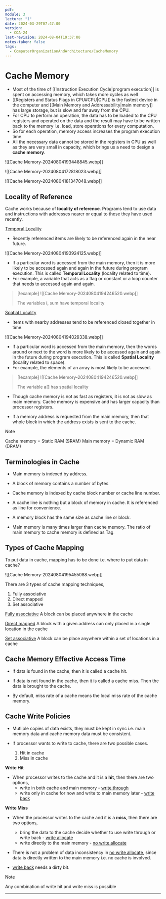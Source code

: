 ```yaml
---
pdf: 
module: 3
lecture: "1"
date: 2024-03-29T07:47:00
version:
  - COA-24
last-revision: 2024-08-04T19:37:00
notes-taken: false
tags:
  - ComputerOrganizationAndArchitecture/CacheMemory
---
```

# Cache Memory

- Most of the time of [[Instruction Execution Cycle|program execution]] is spent on accessing memory, which takes more cycles as well
- [[Registers and Status Flags in CPU#CPU|CPU]] is the fastest device in the computer and [[Main Memory and Addressability|main memory]] has large storage, but is slow and far away from the CPU.
- For CPU to perform an operation, the data has to be loaded to the CPU registers and operated on the data and the result may have to be written back to the memory i.e. load, store operations for every computation. 
- So for each operation, memory access increases the program execution time.
- All the necessary data cannot be stored in the registers in CPU as well as they are very small in capacity, which brings us a need to design a **cache memory**.

![[Cache Memory-20240804193448845.webp]]

![[Cache Memory-20240804172818023.webp]]

![[Cache Memory-20240804181347048.webp]]

## Locality of Reference

Cache works because of **locality of reference**. Programs tend to use data and instructions with addresses nearer or equal to those they have used recently.

<u>Temporal Locality</u>

- Recently referenced items are likely to be referenced again in the near future.

![[Cache Memory-20240804193924125.webp]]

- If a particular word is accessed from the main memory, then it is more likely to be accessed again and again in the future during program execution. This is called **Temporal Locality** (locality related to time). 
- For example, a variable that acts as a flag or constant or a loop counter that needs to accessed again and again.

> [!example] 
> ![[Cache Memory-20240804194246520.webp]]
> 
> The variables i, sum have temporal locality

<u>Spatial Locality</u>

- Items with nearby addresses tend to be referenced closed together in time.

![[Cache Memory-20240804194029338.webp]]

- If a particular word is accessed from the main memory, then the words around or next to the word is more likely to be accessed again and again in the future during program execution. This is called **Spatial Locality** (locality related to space). 
- For example, the elements of an array is most likely to be accessed.

> [!example] 
> ![[Cache Memory-20240804194246520.webp]]
> 
> The variable a\[\] has spatial locality

- Though cache memory is not as fast as registers, it is not as slow as main memory. Cache memory is expensive and has larger capacity than processor registers.

- If a memory address is requested from the main memory, then that whole block in which the address exists is sent to the cache. 

> [!NOTE] 
> Cache memory = Static RAM (SRAM)
> Main memory = Dynamic RAM (DRAM)

## Terminologies in Cache

- Main memory is indexed by address.
- A block of memory contains a number of bytes.
- Cache memory is indexed by cache block number or cache line number.

- A cache line is nothing but a block of memory in cache. It is referenced as line for convenience.
- A memory block has the same size as cache line or block.
- Main memory is many times larger than cache memory. The ratio of main memory to cache memory is defined as Tag.

## Types of Cache Mapping

To put data in cache, mapping has to be done i.e. where to put data in cache?

![[Cache Memory-20240804195455088.webp]]

There are 3 types of cache mapping techniques,
1. Fully associative
2. Direct mapped
3. Set associative

<u>Fully associative</u> 
A block can be placed anywhere in the cache

<u>Direct mapped</u>
A block with a given address can only placed in a single location in the cache

<u>Set associative</u>
A block can be place anywhere within a set of locations in a cache

## Cache Memory Effective Access Time

- If data is found in the cache, then it is called a cache hit.
- If data is not found in the cache, then it is called a cache miss. Then the data is brought to the cache.

- By default, miss rate of a cache means the local miss rate of the cache memory.



## Cache Write Policies

- Mutliple copies of data exists, they must be kept in sync i.e. main memory data and cache memory data must be consistent.

- If processor wants to write to cache, there are two possible cases.
	1. Hit in cache
	2. Miss in cache

**Write Hit**
- When processor writes to the cache and it is a **hit**, then there are two options,
	- write in both cache and main memory - <u>write through</u>
	- write only in cache for now and write to main memory later - <u>write back</u>

**Write Miss**
- When the processor writes to the cache and it is a **miss**, then there are two options,
	- bring the data to the cache decide whether to use write through or write back - <u>write allocate</u>
	- write directly to the main memory - <u>no write allocate</u>

- There is not a problem of data inconsistency in <u>no write allocate</u>, since data is directly written to the main memory i.e. no cache is involved.
- <u>write back</u> needs a dirty bit.

> [!NOTE] 
> Any combination of write hit and write miss is possible 


---